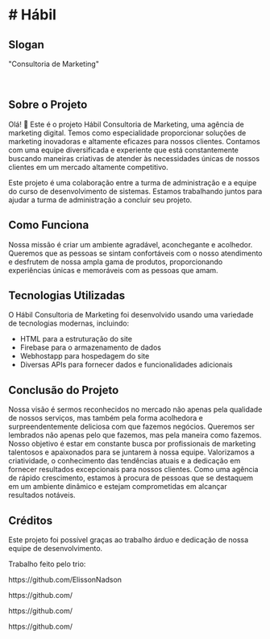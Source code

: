 <h1># Hábil </h1>

<h2>Slogan</h2>
<p>"Consultoria de Marketing"</p>

<br>

<h2>Sobre o Projeto</h2>

<p>Olá! 👋 Este é o projeto Hábil Consultoria de Marketing, uma agência de marketing digital. Temos como especialidade proporcionar soluções de marketing inovadoras e altamente eficazes para nossos clientes. Contamos com uma equipe diversificada e experiente que está constantemente buscando maneiras criativas de atender às necessidades únicas de nossos clientes em um mercado altamente competitivo.
</p>

</p> Este projeto é uma colaboração entre a turma de administração e a equipe do curso de desenvolvimento de sistemas. Estamos trabalhando juntos para ajudar a turma de administração a concluir seu projeto.</p>

<h2>Como Funciona</h2>

<p>Nossa missão é criar um ambiente agradável, aconchegante e acolhedor. Queremos que as pessoas se sintam confortáveis com o nosso atendimento e desfrutem de nossa ampla gama de produtos, proporcionando experiências únicas e memoráveis com as pessoas que amam.</p>

<h2>Tecnologias Utilizadas</h2>

<p>O Hábil Consultoria de Marketing foi desenvolvido usando uma variedade de tecnologias modernas, incluindo:</p>

- HTML para a estruturação do site
- Firebase para o armazenamento de dados
- Webhostapp para hospedagem do site
- Diversas APIs para fornecer dados e funcionalidades adicionais

<h2>Conclusão do Projeto</h2>

<p>Nossa visão é sermos reconhecidos no mercado não apenas pela qualidade de nossos serviços, mas também pela forma acolhedora e surpreendentemente deliciosa com que fazemos negócios. Queremos ser lembrados não apenas pelo que fazemos, mas pela maneira como fazemos. Nosso objetivo é estar em constante busca por profissionais de marketing talentosos e apaixonados para se juntarem à nossa equipe. Valorizamos a criatividade, o conhecimento das tendências atuais e a dedicação em fornecer resultados excepcionais para nossos clientes. Como uma agência de rápido crescimento, estamos à procura de pessoas que se destaquem em um ambiente dinâmico e estejam comprometidas em alcançar resultados notáveis.<p>

<h2>Créditos</h2>

<p>Este projeto foi possível graças ao trabalho árduo e dedicação de nossa equipe de desenvolvimento.</p>

<p> Trabalho feito pelo trio:<p> 
<p> https://github.com/ElissonNadson<p> 
<p> https://github.com/   <p> 
<p> https://github.com/   <p>  
<p> https://github.com/   <p> 
